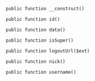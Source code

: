     public function __construct()

    public function id()

    public function data()

    public function isSuper()

    public function logoutUrl($ext)

    public function nick()

    public function username()

